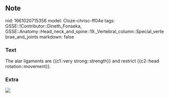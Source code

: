 ## Note
nid: 1661020715356
model: Cloze-chrisc-ff04e
tags: GSSE::!Contributor::Dineth_Fonseka, GSSE::Anatomy::Head_neck_and_spine::19._Vertebral_column::Special_vertebrae_and_joints
markdown: false

### Text
<div>
  The alar ligaments are {{c1::very strong::strength}} and restrict
  {{c2::head rotation::movement}}.
</div>

### Extra
<img src="combined.jpg">
